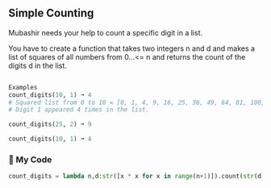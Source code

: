 ## Simple Counting

Mubashir needs your help to count a specific digit in a list.

You have to create a function that takes two integers n and d and makes a list of squares of all numbers from 0...<= n and returns the count of the digits d in the list.
```python

Examples
count_digits(10, 1) ➞ 4
# Squared list from 0 to 10 = [0, 1, 4, 9, 16, 25, 36, 49, 64, 81, 100]
# Digit 1 appeared 4 times in the list.

count_digits(25, 2) ➞ 9 

count_digits(10, 1) ➞ 4
```
### 🐍 My Code
```python
count_digits = lambda n,d:str([x * x for x in range(n+1)]).count(str(d))
```
